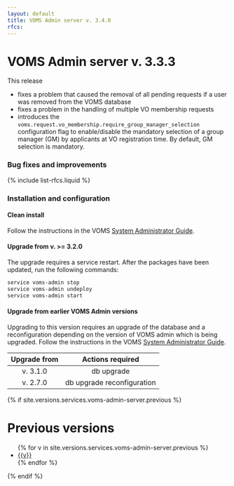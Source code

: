 ```yaml
---
layout: default
title: VOMS Admin server v. 3.4.0
rfcs:
---
```


# VOMS Admin server v. 3.3.3

This release

- fixes a problem that caused the removal of all pending requests if a user was
  removed from the VOMS database
- fixes a problem in the handling of multiple VO membership requests
- introduces the `voms.request.vo_membership.require_group_manager_selection`
  configuration flag to enable/disable the mandatory selection of a group manager
  (GM) by applicants at VO registration time. By default, GM selection is
  mandatory.

### Bug fixes and improvements

{% include list-rfcs.liquid %}

### Installation and configuration

#### Clean install

Follow the instructions in the VOMS [System Administrator Guide][sysadmin-guide].

#### Upgrade from v. >= 3.2.0

The upgrade requires a service restart.
After the packages have been updated, run the following commands:

```bash
service voms-admin stop
service voms-admin undeploy
service voms-admin start
```

#### Upgrade from earlier VOMS Admin versions

Upgrading to this version requires an upgrade of the database and a
reconfiguration depending on the version of VOMS admin which is being upgraded.
Follow the instructions in the VOMS [System Administrator Guide][sysadmin-guide].

| Upgrade from   | Actions required                                                                                            |
| :------------: | :----------------:                                                                                          |
| v. 3.1.0       | <span class="label label-important">db upgrade</span>                                                       |
| v. 2.7.0       | <span class="label label-important">db upgrade</span> <span class="label label-info">reconfiguration</span> |


{% if site.versions.services.voms-admin-server.previous %}
# Previous versions

<ul>
{% for v in site.versions.services.voms-admin-server.previous %}
  <li><a href="{{site.baseurl}}/release-notes/voms-admin-server/{{v}}" >{{v}}</a></li>
{% endfor %}
</ul>
{% endif %}


[voms-website]: http://italiangrid.github.io/voms
[sysadmin-guide]:{{site.baseurl}}/documentation/sysadmin-guide/3.0.4
[voms-admin-guide]: {{site.baseurl}}/documentation/voms-admin-guide/3.3.0
